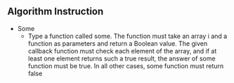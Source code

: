 ## Algorithm Instruction

- Some
    - Type a function called some. The function must take an array i and a function as parameters and return a Boolean value. The given callback function must check each element of the array, and if at least one element returns such a true result, the answer of some function must be true. In all other cases, some function must return false 